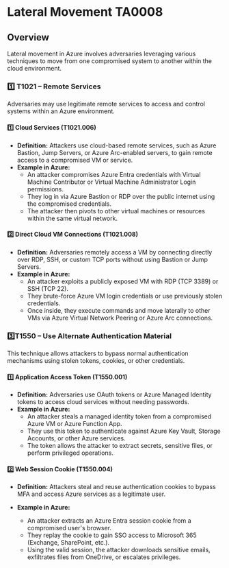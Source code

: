 # Lateral Movement TA0008

## Overview

Lateral movement in Azure involves adversaries leveraging various techniques to move from one compromised system to another within the cloud environment.&#x20;

### 1️⃣ **T1021 – Remote Services**&#x20;

Adversaries may use legitimate remote services to access and control systems within an Azure environment.

#### 1️⃣ **Cloud Services (T1021.006)**

* **Definition:** Attackers use cloud-based remote services, such as Azure Bastion, Jump Servers, or Azure Arc-enabled servers, to gain remote access to a compromised VM or service.
* **Example in Azure:**
  * An attacker compromises Azure Entra credentials with Virtual Machine Contributor or Virtual Machine Administrator Login permissions.
  * They log in via Azure Bastion or RDP over the public internet using the compromised credentials.
  * The attacker then pivots to other virtual machines or resources within the same virtual network.

#### 2️⃣ **Direct Cloud VM Connections (T1021.008)**

* **Definition:** Adversaries remotely access a VM by connecting directly over RDP, SSH, or custom TCP ports without using Bastion or Jump Servers.
* **Example in Azure:**
  * An attacker exploits a publicly exposed VM with RDP (TCP 3389) or SSH (TCP 22).
  * They brute-force Azure VM login credentials or use previously stolen credentials.
  * Once inside, they execute commands and move laterally to other VMs via Azure Virtual Network Peering or Azure Arc connections.

### 3️⃣**T1550 – Use Alternate Authentication Material**

This technique allows attackers to bypass normal authentication mechanisms using stolen tokens, cookies, or other credentials.

#### 1️⃣ **Application Access Token (T1550.001)**

* **Definition:** Adversaries use OAuth tokens or Azure Managed Identity tokens to access cloud services without needing passwords.
* **Example in Azure:**
  * An attacker steals a managed identity token from a compromised Azure VM or Azure Function App.
  * They use this token to authenticate against Azure Key Vault, Storage Accounts, or other Azure services.
  * The token allows the attacker to extract secrets, sensitive files, or perform privileged operations.

#### 2️⃣ **Web Session Cookie (T1550.004)**

* **Definition:** Attackers steal and reuse authentication cookies to bypass MFA and access Azure services as a legitimate user.
*   **Example in Azure:**

    * An attacker extracts an Azure Entra session cookie from a compromised user's browser.
    * They replay the cookie to gain SSO access to Microsoft 365 (Exchange, SharePoint, etc.).
    * Using the valid session, the attacker downloads sensitive emails, exfiltrates files from OneDrive, or escalates privileges.

